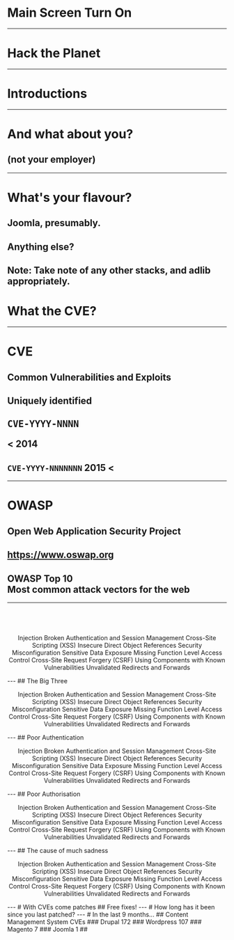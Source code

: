 # Main Screen Turn On <!-- .slide: class="center" -->
---
# Hack the Planet <!-- .slide: class="center" -->
---
# Introductions <!-- .slide: class="center" -->
---
# And what about you? <!-- .slide: class="center" -->
## (not your employer)
---
# What's your flavour? <!-- .slide: class="center" -->
## Joomla, presumably. <!-- .element: class="fragment" -->
## Anything else? <!-- .element: class="fragment" -->

Note: Take note of any other stacks, and adlib appropriately.
---
# What the CVE? <!-- .slide: class="center" -->
---
# CVE <!-- .element: style="margin-bottom: 1em" -->
## **C**ommon **V**ulnerabilities and **E**xploits
## Uniquely identified <!-- .element: class="fragment" -->
## <pre>CVE-YYYY-NNNN</pre> < 2014 <!-- .element: class="fragment" -->
## `CVE-YYYY-NNNNNNN` 2015 < <!-- .element: class="fragment" -->
---
# OWASP <!-- .slide: class="center" -->
## **O**pen **W**eb **A**pplication **S**ecurity **P**roject
## https://www.oswap.org
## OWASP Top 10<br>Most common attack vectors for the web <!-- .element: class="fragment" -->
---
## &nbsp;
<p align="center">
<span class="n"> Injection</span>
<span class="n"> Broken Authentication and Session Management</span>
<span class="n"> Cross-Site Scripting (XSS)</span>
<span class="n"> Insecure Direct Object References</span>
<span class="n"> Security Misconfiguration</span>
<span class="n"> Sensitive Data Exposure</span>
<span class="n"> Missing Function Level Access Control</span>
<span class="n"> Cross-Site Request Forgery (CSRF)</span>
<span class="n"> Using Components with Known Vulnerabilities</span>
<span class="n"> Unvalidated Redirects and Forwards</span>
</p> 
---
## The Big Three
<p align="center">
<span class="X"> Injection</span>
<span class="n"> Broken Authentication and Session Management</span>
<span class="X"> Cross-Site Scripting (XSS)</span>
<span class="n"> Insecure Direct Object References</span>
<span class="n"> Security Misconfiguration</span>
<span class="n"> Sensitive Data Exposure</span>
<span class="n"> Missing Function Level Access Control</span>
<span class="X"> Cross-Site Request Forgery (CSRF)</span>
<span class="n"> Using Components with Known Vulnerabilities</span>
<span class="n"> Unvalidated Redirects and Forwards</span>
</p> 
---
## Poor Authentication
<p align="center">
<span class="n"> Injection</span>
<span class="X"> Broken Authentication and Session Management</span>
<span class="n"> Cross-Site Scripting (XSS)</span>
<span class="X"> Insecure Direct Object References</span>
<span class="n"> Security Misconfiguration</span>
<span class="n"> Sensitive Data Exposure</span>
<span class="n"> Missing Function Level Access Control</span>
<span class="n"> Cross-Site Request Forgery (CSRF)</span>
<span class="n"> Using Components with Known Vulnerabilities</span>
<span class="X"> Unvalidated Redirects and Forwards</span>
</p> 
---
## Poor Authorisation
<p align="center">
<span class="n"> Injection</span>
<span class="n"> Broken Authentication and Session Management</span>
<span class="n"> Cross-Site Scripting (XSS)</span>
<span class="n"> Insecure Direct Object References</span>
<span class="X"> Security Misconfiguration</span>
<span class="X"> Sensitive Data Exposure</span>
<span class="X"> Missing Function Level Access Control</span>
<span class="n"> Cross-Site Request Forgery (CSRF)</span>
<span class="n"> Using Components with Known Vulnerabilities</span>
<span class="n"> Unvalidated Redirects and Forwards</span>
</p> 
---
## The cause of much sadness
<p align="center">
<span class="n"> Injection</span>
<span class="n"> Broken Authentication and Session Management</span>
<span class="n"> Cross-Site Scripting (XSS)</span>
<span class="n"> Insecure Direct Object References</span>
<span class="n"> Security Misconfiguration</span>
<span class="n"> Sensitive Data Exposure</span>
<span class="n"> Missing Function Level Access Control</span>
<span class="n"> Cross-Site Request Forgery (CSRF)</span>
<span class="X"> Using Components with Known Vulnerabilities</span>
<span class="n"> Unvalidated Redirects and Forwards</span>
</p> 
---
# With CVEs come patches <!-- .slide: class="center" -->
## Free fixes!
---
# How long has it been since you last patched? <!-- .slide: class="center" -->
---
# In the last 9 months... <!-- .element: style="margin-bottom: 1em" -->
## Content Management System CVEs
### Drupal 172
### Wordpress 107
### Magento 7
### Joomla 1 <!-- .element: class="fragment" -->
## 
